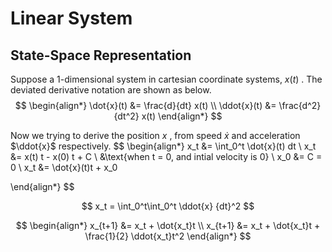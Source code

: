 # Linear System
## State-Space Representation

Suppose a 1-dimensional system in cartesian coordinate systems, $x(t)$ .
The deviated derivative notation are shown as below.
$$
\begin{align*}
\dot{x}(t) &= \frac{d}{dt} x(t) \\
\ddot{x}(t) &= \frac{d^2}{dt^2} x(t)
\end{align*}
$$

Now we trying to derive the position $x$ , from speed $\dot{x}$ and acceleration $\ddot{x}$ respectively.
$$
\begin{align*}
x_t &= \int_0^t \dot{x}(t) dt \\
x_t &= x(t) t - x(0) t + C \\
&\text{when t = 0, and intial velocity is 0} \\
x_0 &= C = 0 \\
x_t &= \dot{x}(t)t + x_0


\end{align*}
$$

$$
x_t = \int_0^t\int_0^t \ddot{x} {dt}^2
$$

$$
\begin{align*}
x_{t+1} &= x_t + \dot{x_t}t \\
x_{t+1} &= x_t + \dot{x_t}t + \frac{1}{2} \ddot{x_t}t^2
\end{align*}
$$